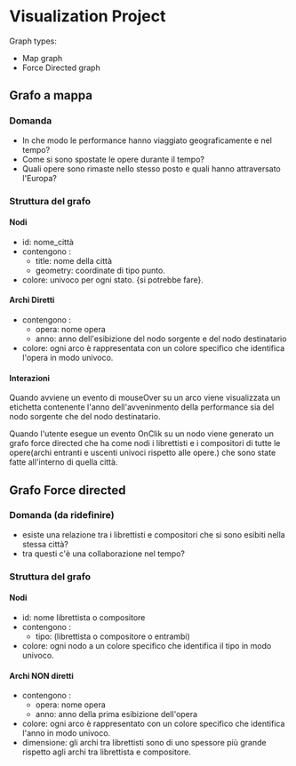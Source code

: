 # Visualization Project

Graph types:
* Map graph
* Force Directed graph

## Grafo a mappa

### Domanda
* In che modo le performance hanno viaggiato geograficamente e nel tempo?
* Come si sono spostate le opere durante il tempo?
* Quali opere sono rimaste nello stesso posto e quali hanno attraversato l'Europa?

### Struttura del grafo

#### Nodi
* id: nome_città
* contengono :
  * title: nome della città
  * geometry: coordinate di tipo punto.
* colore: univoco per ogni stato. {si potrebbe fare}.
#### Archi Diretti
* contengono :
  * opera: nome opera
  * anno: anno dell'esibizione del nodo sorgente e del nodo destinatario
* colore: ogni arco è rappresentata con un colore specifico che identifica l'opera in modo univoco.
#### Interazioni
Quando avviene un evento di mouseOver su un arco viene visualizzata un etichetta contenente l'anno dell'avveninmento della performance sia del nodo sorgente che del nodo destinatario.  

Quando l'utente esegue un evento OnClik su un nodo viene generato un grafo force directed che ha come nodi i librettisti e i compositori di tutte le opere(archi entranti e uscenti univoci rispetto alle opere.) che sono state fatte all'interno di quella città.

## Grafo Force directed

### Domanda (da ridefinire)
* esiste una relazione tra i librettisti e compositori che si sono esibiti nella stessa città?
* tra questi c'è una collaborazione nel tempo?

### Struttura del grafo

#### Nodi
* id: nome librettista o compositore
* contengono :
  * tipo: (librettista o compositore o entrambi)
* colore: ogni nodo a un colore specifico che identifica il tipo in modo univoco.
#### Archi NON diretti
* contengono :
  * opera: nome opera
  * anno: anno della prima esibizione  dell'opera
* colore: ogni arco è rappresentato con un colore specifico che identifica l'anno in modo univoco.
* dimensione: gli archi tra librettisti sono di uno spessore più grande rispetto agli archi tra librettista e compositore.
